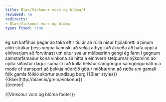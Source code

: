 ```yaml
---
title: Blær/Vinkonur vors og blóma/1
reviewed: no
redirects:
- Blær/Vinkonur vors og blóma
typos fixed: true
---
```

<vocabulary>
ég sat
kaffihús
þegar
að taka eftir
tíu
ár
að rúlla
niður
hjólabretti
á þínum aldri
strákar
þess vegna
kannski
að vekja
athygli
að ákveða
að hafa uppi á einhverjum
að forvitnast um
eitur
svalur
miðbærinn
gengi
ég fann
í gegnum
samstarfsmaður
kona
vinkona
að hitta á einhvern
stelpurnar
nýkominn
að njóta
síðastur
dagur
sumarfrí
að kalla
helstur
samgöngur
samgöngumáti = a mode of transport
að þekkja
núorðið
götur
miðbærinn
að ræða um
gamall
fólk
gamla fólkið
skortur
sundlaug
borg
</vocabulary>
{{Blær styles}}
{{Blær|http://blaer.is/grein/vinkonur}}

<div class="book" data-translate=true data-audio-file="vinkonurvorsogbloma-01-1.mp3">
{{center|<Audio src="vinkonurvorsogbloma-01-1.mp3"/>}}

<div class="blaer article">

<div id="post-header" class="post-header">
  <div id="post-header-text" class="header-text">
    <h1>Vinkonur vors <br/>og blóma<note>The title is a reference to a relatively obscure Icelandic country-ball-playing band from the 1980s called "Vinir vors og blóma".</note></h1>
    <h2>Íris, Eva og Hildur ræða borgarmál, gamla fólkið á Facebook og skort á sundlaugum miðsvæðis.</h2>
  </div>
</div>

<div class="article-entry">
  <div data-no-audio class="image-box image-box-medium">
    <Image src="Blær_–_Lunga_17669.jpeg" width="800"/>
  </div>
</div>

<div class="article-entry">
  <div class="text">
    <p><!--<strong><em>-->Ég sat á kaffihúsi þegar ég tók eftir þeim Írisi, Evu og Hildi, tíu ára, rúlla niður Frakkastíginn á hjólabrettunum sínum. Þegar ég var á þeirra aldri voru hjólabretti fyrir stráka og kannski þess vegna sem þær vöktu athygli mína. Ákveðin að hafa uppi á þeim og forvitnast um þetta eitursvala miðbæjargengi fann ég þær í gegnum samstarfskonu vinkonu minnar. Þegar ég hitti á þær voru stelpurnar nýkomnar úr Hljómskálagarðinum að njóta síðustu daga sumarfrísins á hjólabrettunum sem þær kalla „penny boards“. Hjólabrettið er þeirra helsti samgöngumáti og þekkja þær orðið götur miðbæjarins inn og út. Saman ræða þær um miðbæinn og samgöngur, gamla fólkið á Facebook og skort á sundlaugum í miðborginni.<!--</em></strong>--></p>
  </div>

</div>
</div>
</div>

{{Vinkonur vors og blóma footer}}

<!--
TODO: hljómskálagarðurinn -->
